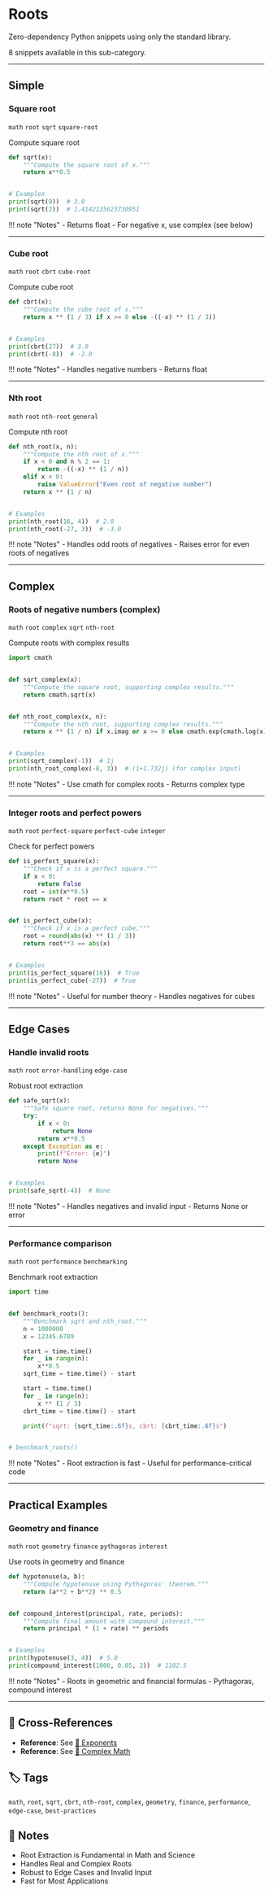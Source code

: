 # Roots

Zero-dependency Python snippets using only the standard library.

8 snippets available in this sub-category.

---

## Simple

###  Square root

`math` `root` `sqrt` `square-root`

Compute square root

```python
def sqrt(x):
    """Compute the square root of x."""
    return x**0.5


# Examples
print(sqrt(9))  # 3.0
print(sqrt(2))  # 1.4142135623730951
```

!!! note "Notes"
    - Returns float
    - For negative x, use complex (see below)

<hr class="snippet-divider">

### Cube root

`math` `root` `cbrt` `cube-root`

Compute cube root

```python
def cbrt(x):
    """Compute the cube root of x."""
    return x ** (1 / 3) if x >= 0 else -((-x) ** (1 / 3))


# Examples
print(cbrt(27))  # 3.0
print(cbrt(-8))  # -2.0
```

!!! note "Notes"
    - Handles negative numbers
    - Returns float

<hr class="snippet-divider">

### Nth root

`math` `root` `nth-root` `general`

Compute nth root

```python
def nth_root(x, n):
    """Compute the nth root of x."""
    if x < 0 and n % 2 == 1:
        return -((-x) ** (1 / n))
    elif x < 0:
        raise ValueError("Even root of negative number")
    return x ** (1 / n)


# Examples
print(nth_root(16, 4))  # 2.0
print(nth_root(-27, 3))  # -3.0
```

!!! note "Notes"
    - Handles odd roots of negatives
    - Raises error for even roots of negatives

<hr class="snippet-divider">

## Complex

###  Roots of negative numbers (complex)

`math` `root` `complex` `sqrt` `nth-root`

Compute roots with complex results

```python
import cmath


def sqrt_complex(x):
    """Compute the square root, supporting complex results."""
    return cmath.sqrt(x)


def nth_root_complex(x, n):
    """Compute the nth root, supporting complex results."""
    return x ** (1 / n) if x.imag or x >= 0 else cmath.exp(cmath.log(x) / n)


# Examples
print(sqrt_complex(-1))  # 1j
print(nth_root_complex(-8, 3))  # (1+1.732j) (for complex input)
```

!!! note "Notes"
    - Use cmath for complex roots
    - Returns complex type

<hr class="snippet-divider">

### Integer roots and perfect powers

`math` `root` `perfect-square` `perfect-cube` `integer`

Check for perfect powers

```python
def is_perfect_square(x):
    """Check if x is a perfect square."""
    if x < 0:
        return False
    root = int(x**0.5)
    return root * root == x


def is_perfect_cube(x):
    """Check if x is a perfect cube."""
    root = round(abs(x) ** (1 / 3))
    return root**3 == abs(x)


# Examples
print(is_perfect_square(16))  # True
print(is_perfect_cube(-27))  # True
```

!!! note "Notes"
    - Useful for number theory
    - Handles negatives for cubes

<hr class="snippet-divider">

## Edge Cases

###  Handle invalid roots

`math` `root` `error-handling` `edge-case`

Robust root extraction

```python
def safe_sqrt(x):
    """Safe square root, returns None for negatives."""
    try:
        if x < 0:
            return None
        return x**0.5
    except Exception as e:
        print(f"Error: {e}")
        return None


# Examples
print(safe_sqrt(-4))  # None
```

!!! note "Notes"
    - Handles negatives and invalid input
    - Returns None or error

<hr class="snippet-divider">

### Performance comparison

`math` `root` `performance` `benchmarking`

Benchmark root extraction

```python
import time


def benchmark_roots():
    """Benchmark sqrt and nth_root."""
    n = 1000000
    x = 12345.6789

    start = time.time()
    for _ in range(n):
        x**0.5
    sqrt_time = time.time() - start

    start = time.time()
    for _ in range(n):
        x ** (1 / 3)
    cbrt_time = time.time() - start

    print(f"sqrt: {sqrt_time:.6f}s, cbrt: {cbrt_time:.6f}s")


# benchmark_roots()
```

!!! note "Notes"
    - Root extraction is fast
    - Useful for performance-critical code

<hr class="snippet-divider">

## Practical Examples

###  Geometry and finance

`math` `root` `geometry` `finance` `pythagoras` `interest`

Use roots in geometry and finance

```python
def hypotenuse(a, b):
    """Compute hypotenuse using Pythagoras' theorem."""
    return (a**2 + b**2) ** 0.5


def compound_interest(principal, rate, periods):
    """Compute final amount with compound interest."""
    return principal * (1 + rate) ** periods


# Examples
print(hypotenuse(3, 4))  # 5.0
print(compound_interest(1000, 0.05, 2))  # 1102.5
```

!!! note "Notes"
    - Roots in geometric and financial formulas
    - Pythagoras, compound interest

<hr class="snippet-divider">

## 🔗 Cross-References

- **Reference**: See [📂 Exponents](exponents.md)
- **Reference**: See [📂 Complex Math](complex_math.md)

## 🏷️ Tags

`math`, `root`, `sqrt`, `cbrt`, `nth-root`, `complex`, `geometry`, `finance`, `performance`, `edge-case`, `best-practices`

## 📝 Notes

- Root Extraction is Fundamental in Math and Science
- Handles Real and Complex Roots
- Robust to Edge Cases and Invalid Input
- Fast for Most Applications
